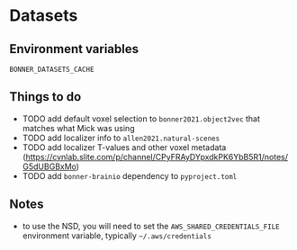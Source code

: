 # Datasets

## Environment variables

`BONNER_DATASETS_CACHE`

## Things to do

- TODO add default voxel selection to `bonner2021.object2vec` that matches what Mick was using
- TODO add localizer info to `allen2021.natural-scenes`
- TODO add localizer T-values and other voxel metadata (https://cvnlab.slite.com/p/channel/CPyFRAyDYpxdkPK6YbB5R1/notes/G5dUBGBxMo)
- TODO add `bonner-brainio` dependency to `pyproject.toml`

## Notes

- to use the NSD, you will need to set the `AWS_SHARED_CREDENTIALS_FILE` environment variable, typically `~/.aws/credentials`
